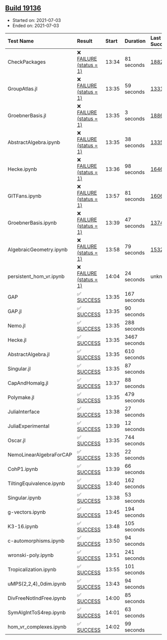 ## [Build 19136](https://oscarci.mathematik.uni-kl.de/job/oscar/19136/)

* Started on: 2021-07-03
* Ended on: 2021-07-03

| Test Name    | Result | Start | Duration | Last Success | First Failure |
|:-------------|:-------|:------|:---------|:-------------|:--------------|
| CheckPackages | ❌ [FAILURE (status = 1)](https://oscarci.mathematik.uni-kl.de/job/oscar/19136/artifact/logs/build-19136/CheckPackages.log) | 13:34 | 81 seconds | [18822](https://oscarci.mathematik.uni-kl.de/job/oscar/18822/) | [18823](https://oscarci.mathematik.uni-kl.de/job/oscar/18823/) |
| GroupAtlas.jl | ❌ [FAILURE (status = 1)](https://oscarci.mathematik.uni-kl.de/job/oscar/19136/artifact/logs/build-19136/GroupAtlas.jl.log) | 13:35 | 59 seconds | [13311](https://oscarci.mathematik.uni-kl.de/job/oscar/13311/) | [13312](https://oscarci.mathematik.uni-kl.de/job/oscar/13312/) |
| GroebnerBasis.jl | ❌ [FAILURE (status = 1)](https://oscarci.mathematik.uni-kl.de/job/oscar/19136/artifact/logs/build-19136/GroebnerBasis.jl.log) | 13:35 | 3 seconds | [18864](https://oscarci.mathematik.uni-kl.de/job/oscar/18864/) | [18865](https://oscarci.mathematik.uni-kl.de/job/oscar/18865/) |
| AbstractAlgebra.ipynb | ❌ [FAILURE (status = 1)](https://oscarci.mathematik.uni-kl.de/job/oscar/19136/artifact/logs/build-19136/AbstractAlgebra.ipynb.log) | 13:35 | 38 seconds | [13355](https://oscarci.mathematik.uni-kl.de/job/oscar/13355/) | [13356](https://oscarci.mathematik.uni-kl.de/job/oscar/13356/) |
| Hecke.ipynb | ❌ [FAILURE (status = 1)](https://oscarci.mathematik.uni-kl.de/job/oscar/19136/artifact/logs/build-19136/Hecke.ipynb.log) | 13:36 | 98 seconds | [16463](https://oscarci.mathematik.uni-kl.de/job/oscar/16463/) | [16464](https://oscarci.mathematik.uni-kl.de/job/oscar/16464/) |
| GITFans.ipynb | ❌ [FAILURE (status = 1)](https://oscarci.mathematik.uni-kl.de/job/oscar/19136/artifact/logs/build-19136/GITFans.ipynb.log) | 13:57 | 81 seconds | [16068](https://oscarci.mathematik.uni-kl.de/job/oscar/16068/) | [16069](https://oscarci.mathematik.uni-kl.de/job/oscar/16069/) |
| GroebnerBasis.ipynb | ❌ [FAILURE (status = 1)](https://oscarci.mathematik.uni-kl.de/job/oscar/19136/artifact/logs/build-19136/GroebnerBasis.ipynb.log) | 13:39 | 47 seconds | [13748](https://oscarci.mathematik.uni-kl.de/job/oscar/13748/) | [13749](https://oscarci.mathematik.uni-kl.de/job/oscar/13749/) |
| AlgebraicGeometry.ipynb | ❌ [FAILURE (status = 1)](https://oscarci.mathematik.uni-kl.de/job/oscar/19136/artifact/logs/build-19136/AlgebraicGeometry.ipynb.log) | 13:58 | 79 seconds | [15322](https://oscarci.mathematik.uni-kl.de/job/oscar/15322/) | [15323](https://oscarci.mathematik.uni-kl.de/job/oscar/15323/) |
| persistent_hom_vr.ipynb | ❌ [FAILURE (status = 1)](https://oscarci.mathematik.uni-kl.de/job/oscar/19136/artifact/logs/build-19136/persistent_hom_vr.ipynb.log) | 14:04 | 24 seconds | unknown | unknown |
| GAP | ✅ [SUCCESS](https://oscarci.mathematik.uni-kl.de/job/oscar/19136/artifact/logs/build-19136/GAP.log) | 13:35 | 167 seconds |  |  |
| GAP.jl | ✅ [SUCCESS](https://oscarci.mathematik.uni-kl.de/job/oscar/19136/artifact/logs/build-19136/GAP.jl.log) | 13:35 | 90 seconds |  |  |
| Nemo.jl | ✅ [SUCCESS](https://oscarci.mathematik.uni-kl.de/job/oscar/19136/artifact/logs/build-19136/Nemo.jl.log) | 13:35 | 288 seconds |  |  |
| Hecke.jl | ✅ [SUCCESS](https://oscarci.mathematik.uni-kl.de/job/oscar/19136/artifact/logs/build-19136/Hecke.jl.log) | 13:35 | 3467 seconds |  |  |
| AbstractAlgebra.jl | ✅ [SUCCESS](https://oscarci.mathematik.uni-kl.de/job/oscar/19136/artifact/logs/build-19136/AbstractAlgebra.jl.log) | 13:35 | 610 seconds |  |  |
| Singular.jl | ✅ [SUCCESS](https://oscarci.mathematik.uni-kl.de/job/oscar/19136/artifact/logs/build-19136/Singular.jl.log) | 13:35 | 87 seconds |  |  |
| CapAndHomalg.jl | ✅ [SUCCESS](https://oscarci.mathematik.uni-kl.de/job/oscar/19136/artifact/logs/build-19136/CapAndHomalg.jl.log) | 13:37 | 88 seconds |  |  |
| Polymake.jl | ✅ [SUCCESS](https://oscarci.mathematik.uni-kl.de/job/oscar/19136/artifact/logs/build-19136/Polymake.jl.log) | 13:35 | 479 seconds |  |  |
| JuliaInterface | ✅ [SUCCESS](https://oscarci.mathematik.uni-kl.de/job/oscar/19136/artifact/logs/build-19136/JuliaInterface.log) | 13:38 | 27 seconds |  |  |
| JuliaExperimental | ✅ [SUCCESS](https://oscarci.mathematik.uni-kl.de/job/oscar/19136/artifact/logs/build-19136/JuliaExperimental.log) | 13:39 | 12 seconds |  |  |
| Oscar.jl | ✅ [SUCCESS](https://oscarci.mathematik.uni-kl.de/job/oscar/19136/artifact/logs/build-19136/Oscar.jl.log) | 13:35 | 744 seconds |  |  |
| NemoLinearAlgebraForCAP | ✅ [SUCCESS](https://oscarci.mathematik.uni-kl.de/job/oscar/19136/artifact/logs/build-19136/NemoLinearAlgebraForCAP.log) | 13:35 | 22 seconds |  |  |
| CohP1.ipynb | ✅ [SUCCESS](https://oscarci.mathematik.uni-kl.de/job/oscar/19136/artifact/logs/build-19136/CohP1.ipynb.log) | 13:39 | 66 seconds |  |  |
| TiltingEquivalence.ipynb | ✅ [SUCCESS](https://oscarci.mathematik.uni-kl.de/job/oscar/19136/artifact/logs/build-19136/TiltingEquivalence.ipynb.log) | 13:40 | 162 seconds |  |  |
| Singular.ipynb | ✅ [SUCCESS](https://oscarci.mathematik.uni-kl.de/job/oscar/19136/artifact/logs/build-19136/Singular.ipynb.log) | 13:38 | 53 seconds |  |  |
| g-vectors.ipynb | ✅ [SUCCESS](https://oscarci.mathematik.uni-kl.de/job/oscar/19136/artifact/logs/build-19136/g-vectors.ipynb.log) | 13:45 | 194 seconds |  |  |
| K3-16.ipynb | ✅ [SUCCESS](https://oscarci.mathematik.uni-kl.de/job/oscar/19136/artifact/logs/build-19136/K3-16.ipynb.log) | 13:48 | 105 seconds |  |  |
| c-automorphisms.ipynb | ✅ [SUCCESS](https://oscarci.mathematik.uni-kl.de/job/oscar/19136/artifact/logs/build-19136/c-automorphisms.ipynb.log) | 13:50 | 94 seconds |  |  |
| wronski-poly.ipynb | ✅ [SUCCESS](https://oscarci.mathematik.uni-kl.de/job/oscar/19136/artifact/logs/build-19136/wronski-poly.ipynb.log) | 13:51 | 241 seconds |  |  |
| Tropicalization.ipynb | ✅ [SUCCESS](https://oscarci.mathematik.uni-kl.de/job/oscar/19136/artifact/logs/build-19136/Tropicalization.ipynb.log) | 13:55 | 101 seconds |  |  |
| uMPS(2,2,4)_0dim.ipynb | ✅ [SUCCESS](https://oscarci.mathematik.uni-kl.de/job/oscar/19136/artifact/logs/build-19136/uMPS-2-2-4-_0dim.ipynb.log) | 13:43 | 94 seconds |  |  |
| DivFreeNotIndFree.ipynb | ✅ [SUCCESS](https://oscarci.mathematik.uni-kl.de/job/oscar/19136/artifact/logs/build-19136/DivFreeNotIndFree.ipynb.log) | 14:00 | 85 seconds |  |  |
| SymAlgIntToS4rep.ipynb | ✅ [SUCCESS](https://oscarci.mathematik.uni-kl.de/job/oscar/19136/artifact/logs/build-19136/SymAlgIntToS4rep.ipynb.log) | 14:01 | 63 seconds |  |  |
| hom_vr_complexes.ipynb | ✅ [SUCCESS](https://oscarci.mathematik.uni-kl.de/job/oscar/19136/artifact/logs/build-19136/hom_vr_complexes.ipynb.log) | 14:02 | 99 seconds |  |  |
